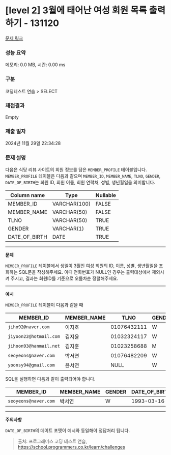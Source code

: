# \[level 2] 3월에 태어난 여성 회원 목록 출력하기 - 131120

[문제 링크](https://school.programmers.co.kr/learn/courses/30/lessons/131120)

### 성능 요약

메모리: 0.0 MB, 시간: 0.00 ms

### 구분

코딩테스트 연습 > SELECT

### 채점결과

Empty

### 제출 일자

2024년 11월 29일 22:34:28

### 문제 설명

다음은 식당 리뷰 사이트의 회원 정보를 담은 `MEMBER_PROFILE` 테이블입니다. `MEMBER_PROFILE` 테이블은 다음과 같으며 `MEMBER_ID`, `MEMBER_NAME`, `TLNO`, `GENDER`, `DATE_OF_BIRTH`는 회원 ID, 회원 이름, 회원 연락처, 성별, 생년월일을 의미합니다.

| Column name     | Type         | Nullable |
| --------------- | ------------ | -------- |
| MEMBER\_ID      | VARCHAR(100) | FALSE    |
| MEMBER\_NAME    | VARCHAR(50)  | FALSE    |
| TLNO            | VARCHAR(50)  | TRUE     |
| GENDER          | VARCHAR(1)   | TRUE     |
| DATE\_OF\_BIRTH | DATE         | TRUE     |

***

**문제**

`MEMBER_PROFILE` 테이블에서 생일이 3월인 여성 회원의 ID, 이름, 성별, 생년월일을 조회하는 SQL문을 작성해주세요. 이때 전화번호가 NULL인 경우는 출력대상에서 제외시켜 주시고, 결과는 회원ID를 기준으로 오름차순 정렬해주세요.

***

**예시**

`MEMBER_PROFILE` 테이블이 다음과 같을 때

| MEMBER\_ID             | MEMBER\_NAME | TLNO        | GENDER | DATE\_OF\_BIRTH |
| ---------------------- | ------------ | ----------- | ------ | --------------- |
| `jiho92@naver.com`     | 이지호          | 01076432111 | W      | 1992-02-12      |
| `jiyoon22@hotmail.com` | 김지윤          | 01032324117 | W      | 1992-02-22      |
| `jihoon93@hanmail.net` | 김지훈          | 01023258688 | M      | 1993-02-23      |
| `seoyeons@naver.com`   | 박서연          | 01076482209 | W      | 1993-03-16      |
| `yoonsy94@gmail.com`   | 윤서연          | NULL        | W      | 1994-03-19      |

SQL을 실행하면 다음과 같이 출력되어야 합니다.

| MEMBER\_ID           | MEMBER\_NAME | GENDER | DATE\_OF\_BIRTH |
| -------------------- | ------------ | ------ | --------------- |
| `seoyeons@naver.com` | 박서연          | W      | 1993-03-16      |

***

**주의사항**

`DATE_OF_BIRTH`의 데이트 포맷이 예시와 동일해야 정답처리 됩니다.

> 출처: 프로그래머스 코딩 테스트 연습, https://school.programmers.co.kr/learn/challenges

